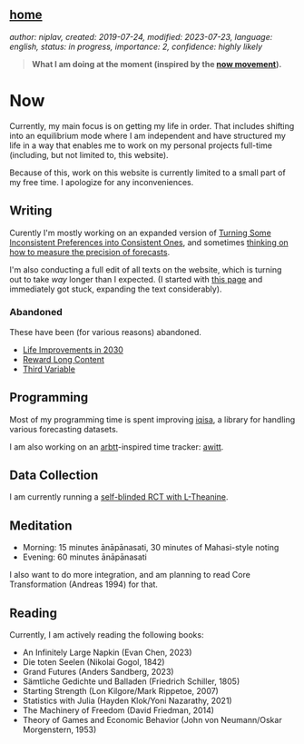 [home](./index.md)
------------------

*author: niplav, created: 2019-07-24, modified: 2023-07-23, language: english, status: in progress, importance: 2, confidence: highly likely*

> __What I am doing at the moment (inspired by the
> [now movement](https://nownownow.com/about)).__

Now
====

Currently, my main focus is on getting my life in order. That includes
shifting into an equilibrium mode where I am independent and have
structured my life in a way that enables me to work on my personal
projects full-time (including, but not limited to, this website).

Because of this, work on this website is currently limited to a small
part of my free time. I apologize for any inconveniences.

Writing
-------

Curently I'm mostly working on an expanded version of [Turning Some
Inconsistent Preferences into Consistent Ones](./turning.html),
and sometimes [thinking on how to measure the precision of
forecasts](./precision.md).

I'm also conducting a full edit of all texts on the website, which
is turning out to take *way* longer than I expected. (I started with
[this page](./eccentric.html) and immediately got stuck, expanding the
text considerably).

### Abandoned

These have been (for various reasons) abandoned.

* [Life Improvements in 2030](./life_improvements_2030.html)
* [Reward Long Content](./reward.html)
* [Third Variable](./third.html)

Programming
-----------

Most of my programming time is spent improving
[iqisa](https://github.com/niplav/iqisa), a library for handling various
forecasting datasets.

I am also working on an [arbtt](https://arbtt.nomeata.de/)-inspired time
tracker: [awitt](https://github.com/niplav/awitt).

Data Collection
----------------

I am currently running a [self-blinded RCT with
L-Theanine](./nootropics.html#Experiment_B_SelfBlinded_RCT).

Meditation
-----------

* Morning: 15 minutes ānāpānasati, 30 minutes of Mahasi-style noting
* Evening: 60 minutes ānāpānasati

I also want to do more integration<!--TODO: Romeo Stevens link-->,
and am planning to read Core Transformation (Andreas 1994) for that.

Reading
-------

Currently, I am actively reading the following books:

* An Infinitely Large Napkin (Evan Chen, 2023)
* Die toten Seelen (Nikolai Gogol, 1842)
* Grand Futures (Anders Sandberg, 2023)
* Sämtliche Gedichte und Balladen (Friedrich Schiller, 1805)
* Starting Strength (Lon Kilgore/Mark Rippetoe, 2007)
* Statistics with Julia (Hayden Klok/Yoni Nazarathy, 2021)
* The Machinery of Freedom (David Friedman, 2014)
* Theory of Games and Economic Behavior (John von Neumann/Oskar Morgenstern, 1953)
